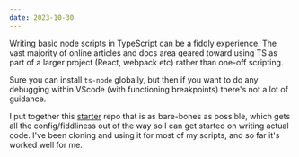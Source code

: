 ```yaml
---
date: 2023-10-30
---
```


Writing basic node scripts in TypeScript can be a fiddly experience. The vast majority of online articles and docs area geared toward using TS as part of a larger project (React, webpack etc) rather than one-off scripting.

Sure you can install `ts-node` globally, but then if you want to do any debugging within VScode (with functioning breakpoints) there's not a lot of guidance.

I put together this [starter](https://github.com/falqas/starter) repo that is as bare-bones as possible, which gets all the config/fiddliness out of the way so I can get started on writing actual code. I've been cloning and using it for most of my scripts, and so far it's worked well for me.
